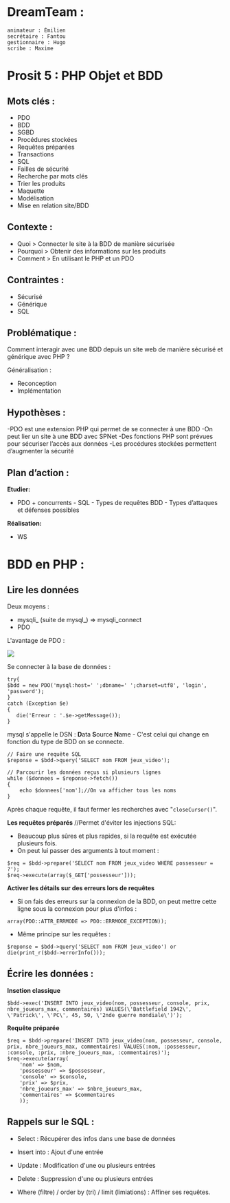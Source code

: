# DreamTeam :

    animateur : Émilien
    secrétaire : Fantou
    gestionnaire : Hugo
    scribe : Maxime

    
# Prosit 5 : PHP Objet et BDD


## Mots clés :

- PDO
- BDD
- SGBD
- Procédures stockées
- Requêtes préparées
- Transactions
- SQL
- Failles de sécurité
- Recherche par mots clés
- Trier les produits
- Maquette
- Modélisation
- Mise en relation site/BDD


## Contexte :

- Quoi > Connecter le site à la BDD de manière sécurisée
- Pourquoi > Obtenir des informations sur les produits
- Comment > En utilisant le PHP et un PDO


##  Contraintes :

- Sécurisé
- Générique
- SQL

## Problématique :

Comment interagir avec une BDD depuis un site web de manière sécurisé et générique avec PHP ?

Généralisation :
- Reconception
- Implémentation


##  Hypothèses :
-PDO est une extension PHP qui permet de se connecter à une BDD
-On peut lier un site à une BDD avec SPNet
-Des fonctions PHP sont prévues pour sécuriser l’accès aux données
-Les procédures stockées permettent d’augmenter la sécurité


## Plan d’action :

**Etudier:**

- PDO + concurrents
        - SQL
        - Types de requêtes BDD
        - Types d’attaques et défenses possibles

**Réalisation:**   

- WS


# BDD en PHP :

## Lire les données
Deux moyens :
- mysqli_ (suite de mysql_) ⇒ mysqli_connect
- PDO


L'avantage de PDO :

![](https://user.oc-static.com/files/219001_220000/219973.png)

Se connecter à la base de données :
 ```
 try{
$bdd = new PDO('mysql:host=' ';dbname=' ';charset=utf8', 'login', 'password');
}
catch (Exception $e)
{
	die('Erreur : '.$e->getMessage());
}
```
mysql s'appelle le DSN : **D**ata **S**ource **N**ame - C'est celui qui change en fonction du type de BDD on se connecte.

```
// Faire une requête SQL
$reponse = $bdd->query('SELECT nom FROM jeux_video');

// Parcourir les données reçus si plusieurs lignes
while ($donnees = $reponse->fetch())
{
	echo $donnees['nom'];//On va afficher tous les noms
}
```
Après chaque requête, il faut fermer les recherches avec "`closeCursor()`".

**Les requêtes préparés**  //Permet d'éviter les injections SQL:
- Beaucoup plus sûres et plus rapides, si la requête est exécutée plusieurs fois.
- On peut lui passer des arguments à tout moment :

```
$req = $bdd->prepare('SELECT nom FROM jeux_video WHERE possesseur = ?');
$req->execute(array($_GET['possesseur']));
```

**Activer les détails sur des erreurs lors de requêtes**
- Si on fais des erreurs sur la connexion de la BDD, on peut mettre cette ligne sous la connexion pour plus d'infos : 
```
array(PDO::ATTR_ERRMODE => PDO::ERRMODE_EXCEPTION));
```
- Même principe sur les requêtes : 
 ```
$reponse = $bdd->query('SELECT nom FROM jeux_video') or die(print_r($bdd->errorInfo()));
```

## Écrire les données :

**Insetion classique**
```
$bdd->exec('INSERT INTO jeux_video(nom, possesseur, console, prix, nbre_joueurs_max, commentaires) VALUES(\'Battlefield 1942\', \'Patrick\', \'PC\', 45, 50, \'2nde guerre mondiale\')');
```

**Requête préparée**
```
$req = $bdd->prepare('INSERT INTO jeux_video(nom, possesseur, console, prix, nbre_joueurs_max, commentaires) VALUES(:nom, :possesseur, :console, :prix, :nbre_joueurs_max, :commentaires)');
$req->execute(array(
	'nom' => $nom,
	'possesseur' => $possesseur,
	'console' => $console,
	'prix' => $prix,
	'nbre_joueurs_max' => $nbre_joueurs_max,
	'commentaires' => $commentaires
	));
```

## Rappels sur le SQL :
- Select : Récupérer des infos dans une base de données
- Insert into : Ajout d'une entrée
- Update : Modification d'une ou plusieurs entrées
- Delete : Suppression d'une ou plusieurs entrées

- Where (filtre) / order by (tri) / limit (limiations) : Affiner ses requêtes.

